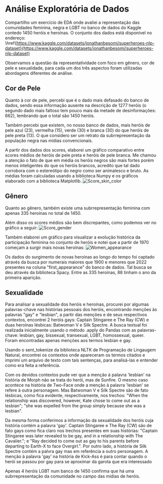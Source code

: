 <h1>Análise Exploratória de Dados</h1>

Compartilho um exercício de EDA onde avaliei a representação das comunidades feminina, negra e LGBT no banco de dados do Kaggle contedo 1450 heróis e heroínas. O conjunto dos dados está disponível no endereço:
\href{https://www.kaggle.com/datasets/jonathanbesomi/superheroes-nlp-dataset}{https://www.kaggle.com/datasets/jonathanbesomi/superheroes-nlp-dataset}

Observamos a questão da representatividade com foco em gênero, cor de pele e sexualidade, para cada um dos três aspectos foram utilizadas abordagens diferentes de análise.

<h2>Cor de Pele</h2>
Quanto à cor de pele, percebi que é o dado mais defasado do banco de dados, sendo essa informação ausente na descrição de 1277 heróis (o segundo dado mais faltoso tem pouco mais da metade de desinformações: 662), lembrando que o total são 1450 heróis. 

Também percebi que existem, no nosso banco de dados, mais heróis de pele azul (23), vermelha (15), verde (30) e branca (30) do que heróis de pele preta (13). O que considero ser um retrato da subrrepresentação da população negra nas mídias convencionais.

A partir dos dados dos scores, elaborei um gráfico comparativo entre scores médios de heróis de pele preta e heróis de pele branca. Me chamou a atenção o fato de que em média os heróis negros são mais fortes porém menos inteligentes do que os heróis brancos, acredito que tal dado corrobora com o estereótipo do negro como ser animalesco e bruto. As médias foram calculadas usando a biblioteca Numpy e os gráficos elaborado com a biblioteca Matplotlib.
![Score_skin_color](https://user-images.githubusercontent.com/64297513/216431817-580e511b-bbe0-4459-9437-dc7553a10591.png)

<h2>Gênero</h2>
 Quanto ao gênero, também existe uma subrrepresentação feminina com apenas 335 heroínas no total de 1450.
 
 Além disso os scores médios são bem discrepantes, como podemos ver no gráfico a seguir:
![Score_gender](https://user-images.githubusercontent.com/64297513/216431937-2834ed2d-e3d3-4872-a887-d4083537f787.png)

 Também elaborei um gráfico para visualizar a evolução histórica da participação feminina no conjunto de heróis e notei que a partir de 1970 começam a surgir mais novas heroínas:
 ![Women_appearance](https://user-images.githubusercontent.com/64297513/216431885-2da713e7-8a56-492b-b0f6-d070fbdcf81d.png)

 Os dados do surgimento de novas heroínas ao longo do tempo foi captado através da busca por numerais maiores que 1900 e menores que 2022 presentes na coluna "first\_appearance" do banco de dados. Tal busca se deu através da biblioteca Spacy. Entre as 335 heroínas, 88 tinham o ano da primeira aparição.

<h2>Sexualidade</h3>
 Para analisar a sexualidade dos heróis e heroínas, procurei por algumas palavras-chave nas histórias pessoais dos heróis, encontrando menções às palavras "gay" e "lesbian", a partir das menções e de seus respectivos contextos, encontrei 2 heróis gays: Captain Stingaree e The Ray (CW) e duas heroínas lésbicas: Batwoman V e Silk Spectre. A busca textual foi realizada inicialmente usando o método .apply do Pandas com as palavras-chave: lesbian, gay, bissexual, transexual, LGBT, homossexual, queer. Foram encontradas apenas menções aos termos lesbian e gay. 
 
 Usando o sent\_tokenize da biblioteca NLTK de Programação de Lingaugem Natural, encontrei os contextos onde apareceram os termos citados e imprimi um arquivo de texto com tais sentenças, para analisá-las e entender como era feita a referência.
 
 Com os devidos contextos pude ver que a menção à palavra 'lesbian' na história de Morph não se trata do herói, mas de Sunfire. O mesmo caso acontece na história de Two-Face onde a menção à palavra 'lesbian' se refere à outra personagem. Mas Batwoman V e Silk Spectre são de fato lésbicas, como fica evidente, respectivamente, nos trechos: "When the relationship was discovered, however, Kate chose to come out as a lesbian";
 "she was expelled from the group simply because she was a lesbian".

Da mesma forma conferimos a informação da sexualidade dos heróis cuja história contém a palavra 'gay'. Captain Stingaree e The Ray (CW) são de fato gays como fica claro nos trechos presentes em suas histórias:
"Captain Stingaree was later revealed to be gay, and in a relationship with The Cavalier."; e "Ray decided to come out as gay to his parents before departing to Earth-X to face Overgirl.". Por outro lado, a história
de Silk Spectre contém a palvra gay mas em referência a outro personagem. A menção à palavra 'gay' na história de Kick-Ass é para contar quando o herói se passou por gay para se aproximar da garota que era interessado
 
Apenas 4 heróis LGBT num banco de 1450 confirma que há uma subrrepresentação da comunidade no campo das mídias de heróis.
